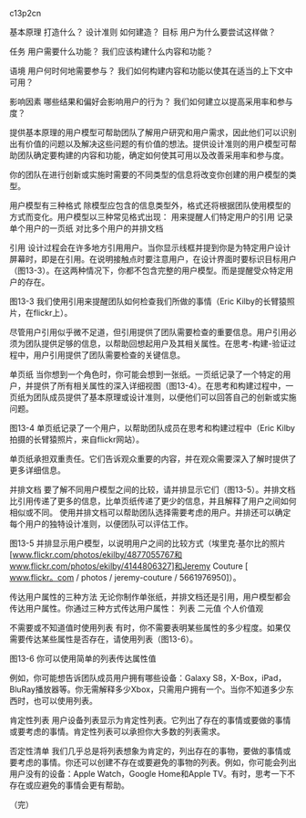 c13p2cn

基本原理
打造什么？
设计准则
如何建造？
目标
用户为什么要尝试这样做？

任务
用户需要什么功能？
我们应该构建什么内容和功能？



语境
用户何时何地需要参与？
我们如何构建内容和功能以使其在适当的上下文中可用？


影响因素
哪些结果和偏好会影响用户的行为？
我们如何建立以提高采用率和参与度？

提供基本原理的用户模型可帮助团队了解用户研究和用户需求，因此他们可以识别出有价值的问题以及解决这些问题的有价值的想法。提供设计准则的用户模型可帮助团队确定要构建的内容和功能，确定如何使其可用以及改善采用率和参与度。


你的团队在进行创新或实施时需要的不同类型的信息将改变你创建的用户模型的类型。

用户模型有三种格式
除模型应包含的信息类型外，格式还将根据团队使用模型的方式而变化。用户模型以三种常见格式出现：
用来提醒人们特定用户的引用
记录单个用户的一页纸
对比多个用户的并排文档

引用
设计过程会在许多地方引用用户。当你显示线框并提到你是为特定用户设计屏幕时，即是在引用。在说明接触点时要注意用户，在设计界面时要标识目标用户（图13-3）。在这两种情况下，你都不包含完整的用户模型。而是提醒受众特定用户的存在。

图13-3
我们使用引用来提醒团队如何检查我们所做的事情（Eric Kilby的长臂猿照片，在flickr上）。

尽管用户引用似乎微不足道，但引用提供了团队需要检查的重要信息。用户引用必须为团队提供足够的信息，以帮助回想起用户及其相关属性。在思考-构建-验证过程中，用户引用提供了团队需要检查的关键信息。


单页纸
当你想到一个角色时，你可能会想到一张纸。一页纸记录了一个特定的用户，并提供了所有相关属性的深入详细视图（图13-4）。在思考和构建过程中，一页纸为团队成员提供了基本原理或设计准则，以便他们可以回答自己的创新或实施问题。

图13-4
单页纸记录了一个用户，以帮助团队成员在思考和构建过程中（Eric Kilby拍摄的长臂猿照片，来自flickr网站）。

单页纸承担双重责任。它们告诉观众重要的内容，并在观众需要深入了解时提供了更多详细信息。

并排文档
要了解不同用户模型之间的比较，请并排显示它们（图13-5）。并排文档比引用传递了更多的信息，比单页纸传递了更少的信息，并且解释了用户之间如何相似或不同。
使用并排文档可以帮助团队选择需要考虑的用户。并排还可以确定每个用户的独特设计准则，以便团队可以评估工作。




图13-5
并排显示用户模型，以说明用户之间的比较方式（埃里克·基尔比的照片[www.flickr.com/photos/ekilby/4877055767和www.flickr.com/photos/ekilby/4144806327]和Jeremy Couture [ www.flickr。com / photos / jeremy-couture / 5661976950]）。

传达用户属性的三种方法
无论你制作单张纸，并排文档还是引用，用户模型都会传达用户属性。你通过三种方式传达用户属性：
列表
二元值
个人价值观

不需要或不知道值时使用列表
有时，你不需要表明某些属性的多少程度。如果仅需要传达某些属性是否存在，请使用列表（图13-6）。


图13-6
你可以使用简单的列表传达属性值











例如，你可能想告诉团队成员用户拥有哪些设备：Galaxy S8，X-Box，iPad，BluRay播放器等。你无需解释多少Xbox，只需用户拥有一个。当你不知道多少东西时，也可以使用列表。

肯定性列表
用户设备列表显示为肯定性列表。它列出了存在的事情或要做的事情或要考虑的事情。肯定性列表可以承担你大多数的列表需求。

否定性清单
我们几乎总是将列表想象为肯定的，列出存在的事物，要做的事情或要考虑的事情。你还可以创建不存在或要避免的事物的列表。例如，你可能会列出用户没有的设备：Apple Watch，Google Home和Apple TV。有时，思考一下不存在或应避免的事情会更有帮助。

（完）